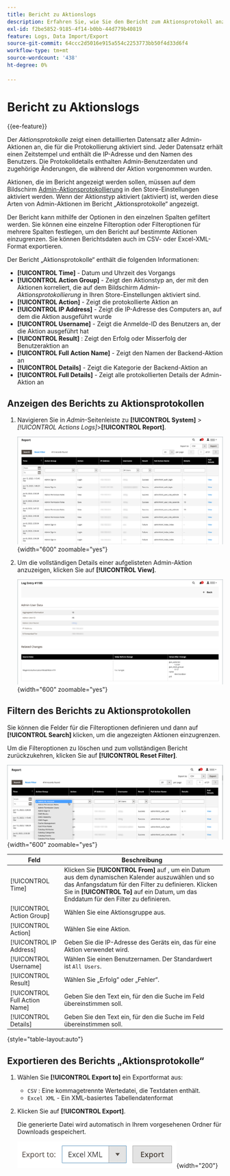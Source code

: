 ```yaml
---
title: Bericht zu Aktionslogs
description: Erfahren Sie, wie Sie den Bericht zum Aktionsprotokoll anzeigen, filtern und exportieren, der einen detaillierten Datensatz aller protokollierten Admin-Aktionen bereitstellt.
exl-id: f2be5852-9185-4f14-b0bb-44d779b40819
feature: Logs, Data Import/Export
source-git-commit: 64ccc2d5016e915a554c2253773bb50f4d33d6f4
workflow-type: tm+mt
source-wordcount: '438'
ht-degree: 0%

---
```


# Bericht zu Aktionslogs

{{ee-feature}}

Der _Aktionsprotokolle_ zeigt einen detaillierten Datensatz aller Admin-Aktionen an, die für die Protokollierung aktiviert sind. Jeder Datensatz erhält einen Zeitstempel und enthält die IP-Adresse und den Namen des Benutzers. Die Protokolldetails enthalten Admin-Benutzerdaten und zugehörige Änderungen, die während der Aktion vorgenommen wurden.

Aktionen, die im Bericht angezeigt werden sollen, müssen auf dem Bildschirm [Admin-Aktionsprotokollierung](action-log.md) in den Store-Einstellungen aktiviert werden. Wenn der Aktionstyp aktiviert (aktiviert) ist, werden diese Arten von Admin-Aktionen im Bericht „Aktionsprotokolle“ angezeigt.

Der Bericht kann mithilfe der Optionen in den einzelnen Spalten gefiltert werden. Sie können eine einzelne Filteroption oder Filteroptionen für mehrere Spalten festlegen, um den Bericht auf bestimmte Aktionen einzugrenzen. Sie können Berichtsdaten auch im CSV- oder Excel-XML-Format exportieren.

Der Bericht „Aktionsprotokolle“ enthält die folgenden Informationen:

- **[!UICONTROL Time]** - Datum und Uhrzeit des Vorgangs
- **[!UICONTROL Action Group]** - Zeigt den Aktionstyp an, der mit den Aktionen korreliert, die auf dem Bildschirm _Admin-Aktionsprotokollierung_ in Ihren Store-Einstellungen aktiviert sind.
- **[!UICONTROL Action]** - Zeigt die protokollierte Aktion an
- **[!UICONTROL IP Address]** - Zeigt die IP-Adresse des Computers an, auf dem die Aktion ausgeführt wurde
- **[!UICONTROL Username]** - Zeigt die Anmelde-ID des Benutzers an, der die Aktion ausgeführt hat
- **[!UICONTROL Result]** : Zeigt den Erfolg oder Misserfolg der Benutzeraktion an
- **[!UICONTROL Full Action Name]** - Zeigt den Namen der Backend-Aktion an
- **[!UICONTROL Details]** - Zeigt die Kategorie der Backend-Aktion an
- **[!UICONTROL Full Details]** - Zeigt alle protokollierten Details der Admin-Aktion an

## Anzeigen des Berichts zu Aktionsprotokollen

1. Navigieren Sie in _Admin_-Seitenleiste zu **[!UICONTROL System]** > _[!UICONTROL Actions Logs]_>**[!UICONTROL Report]**.

   ![Aktionsprotokolle](./assets/action-log-report.png){width="600" zoomable="yes"}

1. Um die vollständigen Details einer aufgelisteten Admin-Aktion anzuzeigen, klicken Sie auf **[!UICONTROL View]**.

   ![Details zum Aktionsprotokolleintrag](./assets/action-log-report-view.png){width="600" zoomable="yes"}

## Filtern des Berichts zu Aktionsprotokollen

Sie können die Felder für die Filteroptionen definieren und dann auf **[!UICONTROL Search]** klicken, um die angezeigten Aktionen einzugrenzen.

Um die Filteroptionen zu löschen und zum vollständigen Bericht zurückzukehren, klicken Sie auf **[!UICONTROL Reset Filter]**.

![Filter für Aktionsprotokollberichte](./assets/action-log-report-filters.png){width="600" zoomable="yes"}

| Feld | Beschreibung |
|--- |--- |
| [!UICONTROL Time] | Klicken Sie **[!UICONTROL From]** auf , um ein Datum aus dem dynamischen Kalender auszuwählen und so das Anfangsdatum für den Filter zu definieren. Klicken Sie in **[!UICONTROL To]** auf ein Datum, um das Enddatum für den Filter zu definieren. |
| [!UICONTROL Action Group] | Wählen Sie eine Aktionsgruppe aus. |
| [!UICONTROL Action] | Wählen Sie eine Aktion. |
| [!UICONTROL IP Address] | Geben Sie die IP-Adresse des Geräts ein, das für eine Aktion verwendet wird. |
| [!UICONTROL Username] | Wählen Sie einen Benutzernamen. Der Standardwert ist `All Users`. |
| [!UICONTROL Result] | Wählen Sie „Erfolg“ oder „Fehler“. |
| [!UICONTROL Full Action Name] | Geben Sie den Text ein, für den die Suche im Feld übereinstimmen soll. |
| [!UICONTROL Details] | Geben Sie den Text ein, für den die Suche im Feld übereinstimmen soll. |

{style="table-layout:auto"}

## Exportieren des Berichts „Aktionsprotokolle“

1. Wählen Sie **[!UICONTROL Export to]** ein Exportformat aus:

   - `CSV` : Eine kommagetrennte Wertedatei, die Textdaten enthält.
   - `Excel XML` - Ein XML-basiertes Tabellendatenformat

1. Klicken Sie auf **[!UICONTROL Export]**.

   Die generierte Datei wird automatisch in Ihrem vorgesehenen Ordner für Downloads gespeichert.

   ![Export von Aktionsprotokollberichten](./assets/action-log-report-export.png){width="200"}
